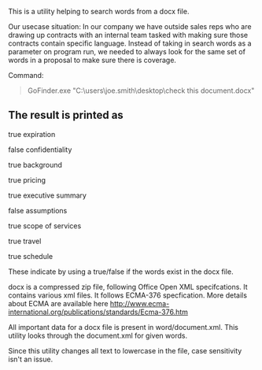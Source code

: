  This is a utility helping to search words from a docx file.

Our usecase situation:
  In our company we have outside sales reps who are drawing up contracts with an internal team tasked with making sure those contracts contain specific language. Instead of taking in search words as a parameter on program run, we needed to always look for the same set of words in a proposal to make sure there is coverage.
  

Command:
>GoFinder.exe "C:\users\joe.smith\desktop\check this document.docx"

The result is printed as
-------------------------------
true    expiration

false   confidentiality

true	background

true	pricing

true 	executive summary

false	assumptions

true	scope of services

true	travel

true	schedule


These indicate by using a true/false if the words exist in the docx file.

docx is a compressed zip file, following Office Open XML specifcations.
It contains various xml files. It follows ECMA-376 specfication.
More details about ECMA are available here
http://www.ecma-international.org/publications/standards/Ecma-376.htm

All important data for a docx file is present in word/document.xml.
This utility looks through the document.xml for given words.

Since this utility changes all text to lowercase in the file, case sensitivity isn't an issue.
